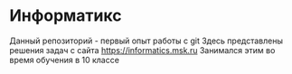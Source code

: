 # Информатикс

Данный репозиторий - первый опыт работы с git
Здесь представлены решения задач с сайта https://informatics.msk.ru
Занимался этим во время обучения в 10 классе
